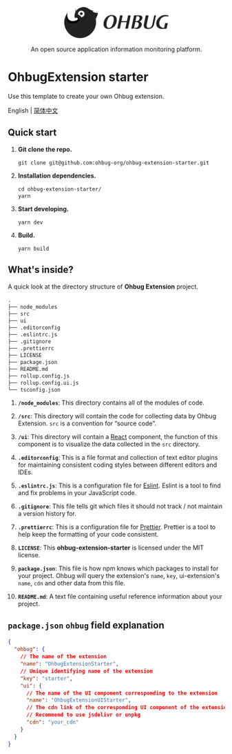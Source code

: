 <div align="center">
  <a href="https://ohbug.net" target="_blank">
    <img src="https://raw.githubusercontent.com/ohbug-org/blog/master/images/ohbug_logo.svg" alt="Ohbug" height="72">
  </a>
  
  <p>An open source application information monitoring platform.</p>
</div>

# OhbugExtension starter

Use this template to create your own Ohbug extension.

English | [简体中文](./README-zh_CN.md)

## Quick start

1.  **Git clone the repo.**
    ```shell
    git clone git@github.com:ohbug-org/ohbug-extension-starter.git
    ```
1.  **Installation dependencies.**
    ```shell
    cd ohbug-extension-starter/
    yarn
    ```
1.  **Start developing.**
    ```shell
    yarn dev
    ```
1.  **Build.**
    ```shell
    yarn build
    ```

## What's inside?

A quick look at the directory structure of **Ohbug Extension** project.

    .
    ├── node_modules
    ├── src
    ├── ui
    ├── .editorconfig
    ├── .eslintrc.js
    ├── .gitignore
    ├── .prettierrc
    ├── LICENSE
    ├── package.json
    ├── README.md
    ├── rollup.config.js
    ├── rollup.config.ui.js
    └── tsconfig.json

1.  **`/node_modules`**: This directory contains all of the modules of code.

1.  **`/src`**: This directory will contain the code for collecting data by Ohbug Extension. `src` is a convention for “source code”.

1.  **`/ui`**: This directory will contain a [React](https://reactjs.org/) component, the function of this component is to visualize the data collected in the `src` directory.

1.  **`.editorconfig`**: This is a file format and collection of text editor plugins for maintaining consistent coding styles between different editors and IDEs.

1.  **`.eslintrc.js`**: This is a configuration file for [Eslint](https://eslint.org/). Eslint is a tool to find and fix problems in your JavaScript code.

1.  **`.gitignore`**: This file tells git which files it should not track / not maintain a version history for.

1.  **`.prettierrc`**: This is a configuration file for [Prettier](https://prettier.io/). Prettier is a tool to help keep the formatting of your code consistent.

1.  **`LICENSE`**: This **ohbug-extension-starter** is licensed under the MIT license.

1.  **`package.json`**: This file is how npm knows which packages to install for your project. Ohbug will query the extension's `name`, `key`, ui-extension's `name`, `cdn` and other data from this file.

1.  **`README.md`**: A text file containing useful reference information about your project.

## `package.json` `ohbug` field explanation

```json
{
  "ohbug": {
    // The name of the extension
    "name": "OhbugExtensionStarter",
    // Unique identifying name of the extension
    "key": "starter",
    "ui": {
      // The name of the UI component corresponding to the extension
      "name": "OhbugExtensionUIStarter",
      // The cdn link of the corresponding UI component of the extension, the Ohbug online console will obtain the resource file according to the link provided here
      // Recommend to use jsdelivr or unpkg
      "cdn": "your_cdn"
    }
  }
}
```
